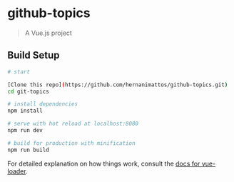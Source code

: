 # github-topics

> A Vue.js project

## Build Setup

``` bash
# start

[Clone this repo](https://github.com/hernanimattos/github-topics.git)
cd git-topics

# install dependencies
npm install

# serve with hot reload at localhost:8080
npm run dev

# build for production with minification
npm run build
```

For detailed explanation on how things work, consult the [docs for vue-loader](http://vuejs.github.io/vue-loader).
